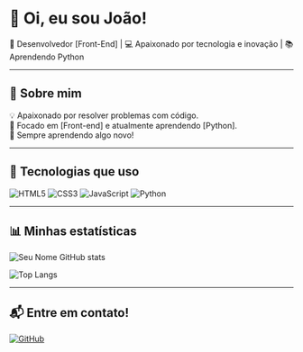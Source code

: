 # 👋 Oi, eu sou João!

🚀 Desenvolvedor [Front-End] | 💻 Apaixonado por tecnologia e inovação | 📚 Aprendendo Python

---

## 📜 Sobre mim
💡 Apaixonado por resolver problemas com código.  
🎯 Focado em [Front-end] e atualmente aprendendo [Python].  
🚀 Sempre aprendendo algo novo!

---

## 🚀 Tecnologias que uso
![HTML5](https://img.shields.io/badge/HTML5-E34F26?style=for-the-badge&logo=html5&logoColor=white)
![CSS3](https://img.shields.io/badge/CSS3-1572B6?style=for-the-badge&logo=css3&logoColor=white)
![JavaScript](https://img.shields.io/badge/JavaScript-F7DF1E?style=for-the-badge&logo=javascript&logoColor=black)
![Python](https://img.shields.io/badge/Python-3776AB?style=for-the-badge&logo=python&logoColor=white)

---

## 📊 Minhas estatísticas
![Seu Nome GitHub stats](https://github-readme-stats.vercel.app/api?username=jotape2231&show_icons=true&theme=radical)

![Top Langs](https://github-readme-stats.vercel.app/api/top-langs/?username=jotape2231&layout=compact&theme=radical)

---

## 📬 Entre em contato!
[![GitHub](https://img.shields.io/badge/GitHub-181717?style=for-the-badge&logo=github&logoColor=white)](https://github.com/jotape2231)

